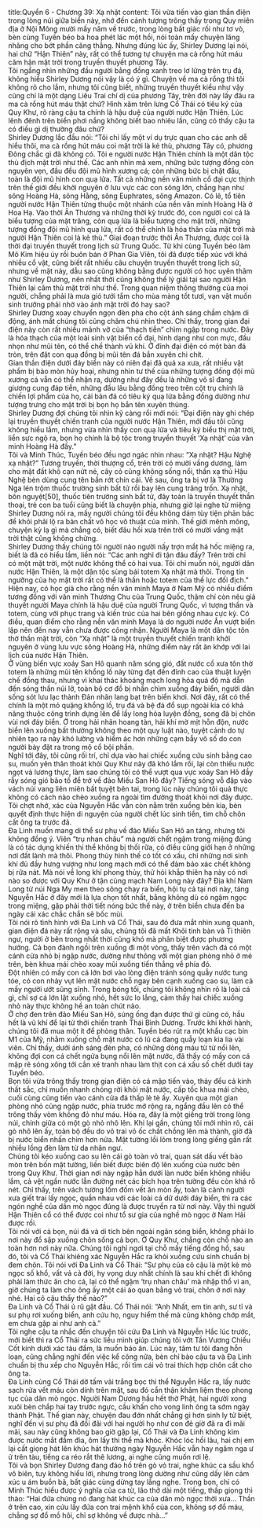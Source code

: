 title:Quyển 6 - Chương 39: Xạ nhật
content:
Tôi vừa tiến vào gian thần điện trong lòng núi giữa biển này, nhớ đến cảnh tượng trông thấy trong Quy miên địa ở Nội Mông mười mấy năm về trước, trong lòng bất giác rối như tơ vò, bèn cùng Tuyền béo ba hoa phét lác một hồi, nói toàn mấy chuyện lăng nhăng cho bớt phần căng thẳng. Nhưng đúng lúc ấy, Shirley Dương lại nói, hai chữ “Hận Thiên” này, rất có thể tương tự chuyện ma cà rồng hút máu căm hận mặt trời trong truyền thuyết phương Tây.<br>Tôi ngẩng nhìn những đầu người bằng đồng xanh treo lơ lửng trên trụ đá, không hiểu Shirley Dương nói vậy là có ý gì. Chuyện về ma cà rồng thì tôi không rõ cho lắm, nhưng tôi cũng biết, những truyền thuyết kiểu như vậy cũng chỉ là một dạng Liêu Trai chí dị của phương Tây, trên đời này lấy đâu ra ma cà rồng hút máu thật chứ? Hình xăm trên lưng Cổ Thái có tiêu ký của Quy Khư, rõ ràng cậu ta chính là hậu duệ của người nước Hận Thiên. Lúc lênh đênh trên biển phơi nắng không biết bao nhiêu lần, cũng có thấy cậu ta có điều gì dị thường đâu chứ?<br>Shirley Dương lắc đầu nói: “Tôi chỉ lấy một ví dụ trực quan cho các anh dễ hiểu thôi, ma cà rồng hút máu coi mặt trời là kẻ thù, phương Tây có, phương Đông chắc gì đã không có. Tôi e người nước Hận Thiên chính là một dân tộc thù địch mặt trời như thế. Các anh nhìn mà xem, những bức tượng đồng còn nguyên vẹn, đầu đều đội mũ hình xương cá; còn những bức bị chặt đầu, toàn là đội mũ hình con quạ lửa. Tất cả những nền văn minh cổ đại cực thịnh trên thế giới đều khởi nguyên ở lưu vực các con sông lớn, chẳng hạn như sông Hoàng Hà, sông Hằng, sông Euphrates, sông Amazon. Có lẽ, tổ tiên người nước Hận Thiên từng thuộc một nhánh của nền văn minh Hoàng Hà ở Hoa Hạ. Vào thời Ân Thương và những thời kỳ trước đó, con người coi cá là biểu tượng của mặt trăng, còn quạ lửa là biểu tượng cho mặt trời, những tượng đồng đội mũ hình quạ lửa, rất có thể chính là hóa thân của mặt trời mà người Hận Thiên coi là kẻ thù.” Giai đoạn trước thời Ân Thương, được coi là thời đại truyền thuyết trong lịch sử Trung Quốc. Từ khi cùng Tuyền béo làm Mô Kim hiệu úy rồi buôn bán ở Phan Gia Viên, tôi đã được tiếp xúc với khá nhiều cổ vật, cũng biết rất nhiều câu chuyện truyền thuyết trong lịch sử, nhưng về mặt này, dẫu sao cũng không bằng được người có học uyên thâm như Shirley Dương, nên nhất thời cũng không thể lý giải tại sao người Hận Thiên lại căm thù mặt trời như thế. Trong quan niệm thông thường của mọi người, chẳng phải là mưa gió tưới tắm cho mùa màng tốt tươi, vạn vật muốn sinh trưởng phải nhờ vào ánh mặt trời đó hay sao?<br>Shirley Dương xoay chuyển ngọn đèn pha cho cột ánh sáng chầm chậm di động, ánh mắt chúng tôi cũng chăm chú nhìn theo. Chỉ thấy, trong gian đại điện này còn rất nhiều mảnh vỡ của “thạch tiễn” chìm ngập trong nước. Đây là hóa thạch của một loài sinh vật biển cổ đại, hình dạng như con mực, đầu nhọn như mũi tên, có thể chế thành vũ khí. Ở đỉnh đại điện có một bàn đá tròn, trên đặt con quạ đồng bị mũi tên đá bắn xuyên chi chít.<br>Gian thần điện dưới đáy biển này có niên đại đã quá xa xưa, rất nhiều vật phẩm bị bào mòn hủy hoại, nhưng nhìn tư thế của những tượng đồng đội mũ xương cá vẫn có thể nhận ra, dường như đây đều là những võ sĩ đang giương cung đáp tiễn, những đầu lâu bằng đồng treo trên cột trụ chính là chiến lợi phẩm của họ, cái bàn đá có tiêu ký quạ lửa bằng đồng dường như tượng trưng cho mặt trời bị bọn họ bắn tên xuyên thủng.<br>Shirley Dương đợi chúng tôi nhìn kỹ càng rồi mới nói: “Đại điện này ghi chép lại truyền thuyết chiến tranh của người nước Hận Thiên, mới đầu tôi cũng không hiểu lắm, nhưng vừa nhìn thấy con quạ lửa và tiêu ký biểu thị mặt trời, liền sực ngộ ra, bọn họ chính là bộ tộc trong truyền thuyết ‘Xạ nhật’ của văn minh Hoàng Hà đấy.”<br>Tôi và Minh Thúc, Tuyền béo đều ngơ ngác nhìn nhau: “Xạ nhật? Hậu Nghệ xạ nhật?” Tương truyền, thời thượng cổ, trên trời có mười vầng dương, làm cho mặt đất khô cạn nứt nẻ, cây cỏ cũng không sống nổi, thần xạ thủ Hậu Nghệ bèn dùng cung tên bắn rớt chín cái. Về sau, ông ta bị vợ là Thường Nga lén trộm thuốc trường sinh bất tử rồi bay lên cung trăng trốn. Xạ nhật, bôn nguyệt[50], thuốc tiên trường sinh bất tử, đây toàn là truyền thuyết thần thoại, trẻ con ba tuổi cũng biết là chuyện phịa, nhưng giờ lại nghe từ miệng Shirley Dương nói ra, mấy người chúng tôi đều không dám tùy tiện phản bác để khỏi phải lộ ra bản chất vô học vô thuật của mình. Thế giới mênh mông, chuyện kỳ lạ gì mà chẳng có, biết đâu hồi xưa trên trời có mười vầng mặt trời thật cũng không chừng.<br>Shirley Dương thấy chúng tôi người nào người nấy trợn mắt há hốc miệng ra, biết là đã có hiểu lầm, liền nói: “Các anh nghĩ đi tận đâu đấy? Trên trời chỉ có một mặt trời, một nước không thể có hai vua. Tôi chỉ muốn nói, người dân nước Hận Thiên, là một dân tộc sùng bái totem Xạ nhật mà thôi. Trong tín ngưỡng của họ mặt trời rất có thể là thần hoặc totem của thế lực đối địch.”<br>Hiện nay, có học giả cho rằng nền văn minh Maya ở Nam Mỹ có nhiều điểm tương đồng với văn minh Thương Chu của Trung Quốc, thậm chí còn nêu giả thuyết người Maya chính là hậu duệ của người Trung Quốc, vì tượng thần và totem, cùng với phục trang và kiến trúc của hai bên giống nhau cực kỳ. Có điều, quan điểm cho rằng nền văn minh Maya là do người nước Ân vượt biển lập nên đến nay vẫn chưa được công nhận. Người Maya là một dân tộc tôn thờ thần mặt trời, còn “Xạ nhật” là một truyền thuyết chiến tranh khởi nguyên ở vùng lưu vực sông Hoàng Hà, những điểm này rất ăn khớp với lai lịch của nước Hận Thiên.<br>Ở vùng biển vực xoáy San Hô quanh năm sóng gió, đất nước cổ xưa tôn thờ totem là những mũi tên khổng lồ này từng đạt đến đỉnh cao của thuật luyện chế đồng thau, nhưng vì khai thác khoáng mạch long hỏa quá độ mà dẫn đến sóng thần núi lở, toàn bộ cơ đồ bị nhấn chìm xuống đáy biển, người dân sống sót lưu lạc thành Đản nhân lang bạt trên biển khơi. Nơi đây, rất có thể chính là một mỏ quặng khổng lồ, trụ đá và bệ đá đổ sụp ngoài kia có khả năng thuộc công trình dựng lên để lấy long hỏa luyện đồng, song đã bị chôn vùi nơi đáy biển. Ở trong hải nhãn hoang tàn, hải khí mờ mịt hỗn độn, nước biển lên xuống bất thường không theo một quy luật nào, tuyệt cảnh do tự nhiên tạo ra này khó lường và hiểm ác hơn những cạm bẫy vô số do con người bày đặt ra trong mộ cổ bội phần.<br>Nghĩ tới đây, tôi cũng rối trí, chỉ dựa vào hai chiếc xuồng cứu sinh bằng cao su, muốn yên thân thoát khỏi Quy Khư này đã khó lắm rồi, lại còn thiếu nước ngọt và lương thực, làm sao chúng tôi có thể vượt qua vực xoáy San Hô đầy rẫy sóng gió bão tố để trở về đảo Miếu San Hô đây? Tiếng sóng vỗ đập vào vách núi vang liên miên bất tuyệt bên tai, trong lúc này chúng tôi quả thực không có cách nào chèo xuồng ra ngoài tìm đường thoát khỏi nơi đây được. Tôi chợt nhớ, xác của Nguyễn Hắc vẫn còn nằm trên xuồng bên kia, bèn quyết định thực hiện di nguyện của người chết lúc sinh tiền, tìm chỗ chôn cất ông ta trước đã.<br>Đa Linh muốn mang di thể sư phụ về đảo Miếu San Hô an táng, nhưng tôi không đồng ý. Viên “trụ nhan châu” mà người chết ngậm trong miệng đúng là có tác dụng khiến thi thể không bị thối rữa, có điều cũng giới hạn ở những nơi đất lành mà thôi. Phong thủy hình thế có tốt có xấu, chỉ những nơi sinh khí đủ đầy hưng vượng như long mạch mới có thể đảm bảo xác chết không bị rữa nát. Mà nói về long khí phong thủy, thử hỏi khắp thiên hạ này có nơi nào so được với Quy Khư ở tận cùng mạch Nam Long này đây? Địa khí Nam Long từ núi Nga My men theo sông chạy ra biển, hội tụ cả tại nơi này, táng Nguyễn Hắc ở đây mới là lựa chọn tốt nhất, bằng không dù có ngậm ngọc trong miệng, gặp phải thời tiết nóng bức thế này, ở trên biển chưa đến ba ngày cái xác chắc chắn sẽ bốc mùi.<br>Tôi nói rõ tình hình với Đa Linh và Cổ Thái, sau đó đưa mắt nhìn xung quanh, gian điện đá này rất rộng và sâu, chúng tôi đã mất Khôi tinh bàn và Ti thiên ngư, người ở bên trong nhất thời cũng khó mà phân biệt được phương hướng. Cả bọn đành ngồi trên xuồng đi một vòng, thấy trên vách đá có một cánh cửa nhỏ bị ngập nước, dường như thông với một gian phòng nhỏ ở mé trên, bèn khua mái chèo xoay mũi xuồng tiến thẳng về phía đó.<br>Đột nhiên có mấy con cá lớn bơi vào lòng điện tránh sóng quẫy nước tung tóe, có con nhảy vụt lên mặt nước chỗ ngay bên cạnh xuồng cao su, làm cả mấy người ướt sũng sĩnh. Trong bóng tối, chúng tôi không nhìn rõ là loài cá gì, chỉ sợ cá lớn lật xuồng nhỏ, hết sức lo lắng, cảm thấy hai chiếc xuồng nhỏ này thực không hề an toàn chút nào.<br>Ở chợ đen trên đảo Miếu San Hô, súng ống đạn được thứ gì cũng có, hầu hết là vũ khí để lại từ thời chiến tranh Thái Bình Dương. Trước khi khởi hành, chúng tôi đã mua một ít để phòng thân. Tuyền béo rút ra một khẩu cạc bin M1 của Mỹ, nhằm xuống chỗ mặt nước có lũ cá đang quẫy loạn kia lia vài viên. Chỉ thấy, dưới ánh sáng đèn pha, có những dòng máu từ từ nổi lên, không đợi con cá chết ngửa bụng nổi lên mặt nước, đã thấy có mấy con cá mập rẽ sóng xông tới cắn xé tranh nhau làm thịt con cá xấu số chết dưới tay Tuyền béo.<br>Bọn tôi vừa trông thấy trong gian điện có cá mập tiến vào, thảy đều cả kinh thất sắc, chỉ muốn nhanh chóng rời khỏi mặt nước, cấp tốc khua mái chèo, cuối cùng cũng tiến vào cánh cửa đá thấp lè tè ấy. Xuyên qua một gian phòng nhỏ cũng ngập nước, phía trước mở rộng ra, ngẩng đầu lên có thể trông thấy vòm không đỏ như máu. Hóa ra, đây là một giếng trời trong lòng núi, chính giữa có một gò nhỏ nhô lên. Khi lại gần, chúng tôi mới nhìn rõ, cái gò nhô lên ấy, toàn bộ đều do vỏ trai vỏ ốc chất chồng lên mà thành, giờ đã bị nước biển nhấn chìm hơn nửa. Mặt tường lồi lõm trong lòng giếng gắn rất nhiều lồng đèn làm từ da nhân ngư.<br>Chúng tôi kéo xuồng cao su lên cái gò toàn vỏ trai, quan sát dấu vết bào mòn trên bốn mặt tường, liền biết được biên độ lên xuống của nước bên trong Quy Khư. Thời gian nơi này ngập hẳn dưới làn nước biển không nhiều lắm, cả vệt ngấn nước lẫn đường nét các bích họa trên tường đều còn khá rõ nét. Chỉ thấy, trên vách tường lốm đốm vết ăn mòn ấy, toàn là cảnh người xưa giết trai lấy ngọc, quần nhau với các loài cá dữ dưới đáy biển, thì ra các ngón nghề của dân mò ngọc đúng là được truyền ra từ nơi này. Vậy thì người Hận Thiên cổ có thể được coi như tổ sư gia của nghề mò ngọc ở Nam Hải được rồi.<br>Tôi nói với cả bọn, núi đá và di tích bên ngoài ngăn sóng biển, không phải lo nơi này đổ sập xuống chôn sống cả bọn. Ở Quy Khư, chẳng còn chỗ nào an toàn hơn nơi này nữa. Chúng tôi nghỉ ngơi tại chỗ mấy tiếng đồng hồ, sau đó, tôi và Cổ Thái khiêng xác Nguyễn Hắc ra khỏi xuồng cứu sinh chuẩn bị đem chôn. Tôi nói với Đa Linh và Cổ Thái: “Sư phụ của cô cậu là một kẻ mò ngọc số khổ, vất vả cả đời, hy vọng duy nhất chính là sau khi chết đi không phải làm thức ăn cho cá, lại có thể ngậm ‘trụ nhan châu’ mà nhập thổ vi an, giờ chúng ta làm cho ông ấy một cái áo quan bằng vỏ trai, chôn ở nơi này nhé. Hai cô cậu thấy thế nào?”<br>Đa Linh và Cổ Thái ủ rũ gật đầu. Cổ Thái nói: “Anh Nhất, em tin anh, sư tỉ và sư phụ rơi xuống biển, anh cứu họ, nguy hiểm thế mà cũng không chớp mắt, em chưa gặp ai như anh cả.”<br>Tôi nghe cậu ta nhắc đến chuyện tôi cứu Đa Linh và Nguyễn Hắc lúc trước, mới biết thì ra Cổ Thái ra sức liều mình giúp chúng tôi vớt Tần Vương Chiếu Cốt kính dưới xác tàu đắm, là muốn báo ân. Lúc này, tâm tư tôi đang hỗn loạn, cũng chẳng nghĩ đến việc kể công nữa, bèn chỉ bảo cậu ta và Đa Linh chuẩn bị thu xếp cho Nguyễn Hắc, rồi tìm cái vỏ trai thích hợp chôn cất cho ông ta.<br>Đa Linh cùng Cổ Thái dỡ tấm vải trắng bọc thi thể Nguyễn Hắc ra, lấy nước sạch rửa vết máu còn dính trên mặt, sau đó cẩn thận khâm liệm theo phong tục của dân mò ngọc. Người Nam Dương hầu hết thờ Phật, hai người xong xuôi bèn chắp hai tay trước ngực, cầu khấn cho vong linh ông ta sớm ngày thành Phật. Thế gian này, chuyện đau đớn nhất chẳng gì hơn sinh ly tử biệt, nghĩ đến vị sư phụ đã đối đãi với hai người họ như con đẻ giờ đã ra đi mãi mãi, sau này cũng không bao giờ gặp lại, Cổ Thái và Đa Linh không kìm được nước mắt đầm đìa, ôm lấy thi thể mà khóc. Khóc lóc hồi lâu, hai chị em lại cất giọng hát lên khúc hát thường ngày Nguyễn Hắc vẫn hay ngâm nga ư ử trên tàu, tiếng ca réo rắt thê lương, ai nghe cũng muốn rơi lệ.<br>Tôi và bọn Shirley Dương đang đào hố trên gò vỏ trai, nghe khúc ca sầu khổ vô biên, tuy không hiểu lời, nhưng trong lòng dường như cũng dấy lên cảm xúc u ám buồn bã, bất giác cùng dừng tay lắng nghe. Trong bọn, chỉ có Minh Thúc hiểu được ý nghĩa của ca từ, lão thở dài một tiếng, thấp giọng thì thào: “Hai đứa chúng nó đang hát khúc ca của dân mò ngọc thời xưa... Thần ở trên cao, xin cứu lấy đứa con trai mệnh khổ của con, không sợ đổ máu, chẳng sợ đổ mồ hôi, chỉ sợ không về được nhà...”